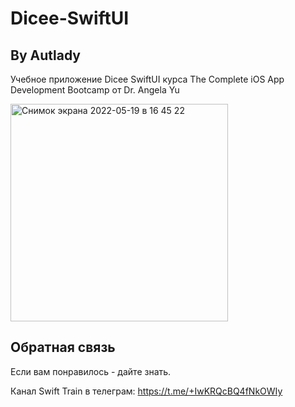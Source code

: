 # Dicee-SwiftUI

## By Autlady 

Учебное приложение Dicee SwiftUI курса The Complete iOS App Development Bootcamp от Dr. Angela Yu 


<img width="348" alt="Снимок экрана 2022-05-19 в 16 45 22" src="https://user-images.githubusercontent.com/98653699/169308905-86ed6a42-dcd6-4fe5-89b6-da37fcaf6322.png">


## Обратная связь

Если вам понравилось - дайте знать. 

Канал Swift Train в телеграм: 
https://t.me/+IwKRQcBQ4fNkOWIy
